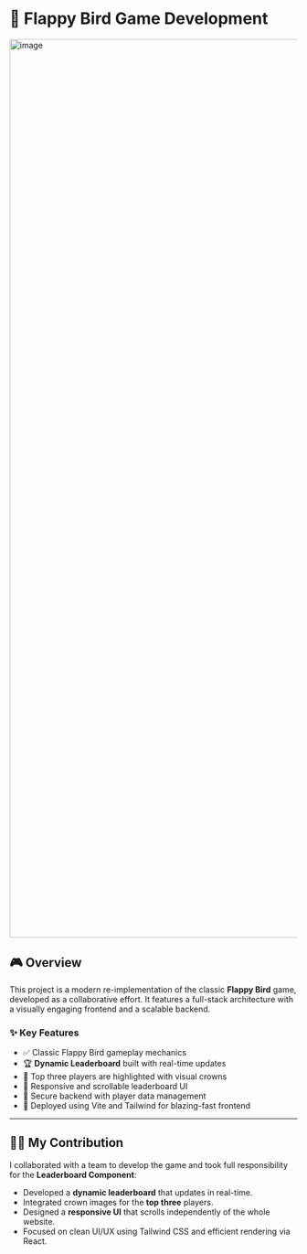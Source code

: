 # 🐤 Flappy Bird Game Development

<img width="2870" height="1572" alt="image" src="https://github.com/user-attachments/assets/b4ac86b6-a152-43c1-b3dc-bc85b353b401" />

## 🎮 Overview

This project is a modern re-implementation of the classic **Flappy Bird** game, developed as a collaborative effort. It features a full-stack architecture with a visually engaging frontend and a scalable backend.

### ✨ Key Features

- ✅ Classic Flappy Bird gameplay mechanics
- 🏆 **Dynamic Leaderboard** built with real-time updates
- 👑 Top three players are highlighted with visual crowns
- 📱 Responsive and scrollable leaderboard UI
- 🔐 Secure backend with player data management
- 🚀 Deployed using Vite and Tailwind for blazing-fast frontend

---

## 🧑‍💻 My Contribution

I collaborated with a team to develop the game and took full responsibility for the **Leaderboard Component**:

- Developed a **dynamic leaderboard** that updates in real-time.
- Integrated crown images for the **top three** players.
- Designed a **responsive UI** that scrolls independently of the whole website.
- Focused on clean UI/UX using Tailwind CSS and efficient rendering via React.



